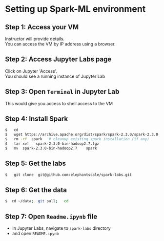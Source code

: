 # Setting up Spark-ML environment


## Step 1: Access your VM
Instructor will provide details.  
You can access the VM by IP address using a browser.

## Step 2: Access Jupyter Labs page
Click on Jupyter 'Access'.  
You should see a running instance of Jupyter Lab

## Step 3: Open `Terminal` in Jupyter Lab
This would give you access to shell access to the VM

## Step 4: Install Spark
```bash
$   cd
$   wget https://archive.apache.org/dist/spark/spark-2.3.0/spark-2.3.0-bin-hadoop2.7.tgz
$   rm -rf  spark   # cleanup existing spark installation (if any)
$   tar xvf   spark-2.3.0-bin-hadoop2.7.tgz
$   mv  spark-2.3.0-bin-hadoop2.7    spark
```

## Step 5: Get the labs

```bash
$   git clone  git@github.com:elephantscale/spark-labs.git

```

## Step 6: Get the data

```bash
$  cd ~/data;  git pull;   cd
```

## Step 7: Open `Readme.ipynb` file
- In Jupyter Labs, navigate to `spark-labs`  directory
- and open `README.ipynb`




```python
 
```
